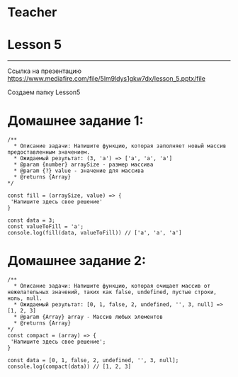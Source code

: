 # Teacher

# Lesson 5
-------------------------

Ссылка на презентацию https://www.mediafire.com/file/5lm9ldys1gkw7dx/lesson_5.pptx/file

Создаем папку Lesson5

# Домашнее задание 1: 

```
/**
  * Описание задачи: Напишите функцию, которая заполняет новый массив предоставленным значением.
  * Ожидаемый результат: (3, 'a') => ['a', 'a', 'a']
  * @param {number} arraySize - размер массива
  * @param {?} value - значение для массива
  * @returns {Array}
*/

const fill = (arraySize, value) => {
 'Напишите здесь свое решение'
}

const data = 3;
const valueToFill = 'a';
console.log(fill(data, valueToFill)) // ['a', 'a', 'a']
```

# Домашнее задание 2: 

```
/**
  * Описание задачи: Напишите функцию, которая очищает массив от нежелательных значений, таких как false, undefined, пустые строки, ноль, null.
  * Ожидаемый результат: [0, 1, false, 2, undefined, '', 3, null] => [1, 2, 3]
  * @param {Array} array - Массив любых элементов
  * @returns {Array}
*/
const compact = (array) => {
 'Напишите здесь свое решение';
}

const data = [0, 1, false, 2, undefined, '', 3, null];
console.log(compact(data)) // [1, 2, 3]
```
